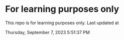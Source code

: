 # For learning purposes only
This repo is for learning purposes only.
Last updated at

Thursday, September 7, 2023 5:51:37 PM

